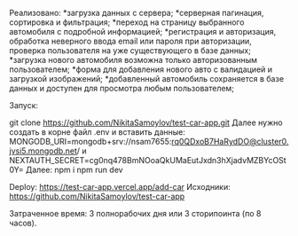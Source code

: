 Реализовано:
*загрузка данных с сервера;
*серверная пагинация, сортировка и фильтрация;
*переход на страницу выбранного автомобиля с подробной информацией;
*регистрация и авторизация, обработка неверного ввода email или пароля при авторизации, проверка пользователя на уже существующего в базе данных;
*загрузка нового автомобиля возможна только авторизованным пользователем;
*форма для добавления нового авто с валидацией и загрузкой изображений;
*добавленный автомобиль сохраняется в базе данных и доступен для просмотра любым пользователем;


Запуск:

git clone https://github.com/NikitaSamoylov/test-car-app.git
Далее нужно создать в корне файл .env и вставить данные:
MONGODB_URI=mongodb+srv://nsam7655:rq0QDxoB7HaRydDO@cluster0.jvsi5.mongodb.net/
и
NEXTAUTH_SECRET=cg0nq478BmNOoaQkUMaEutJxdn3hXjadvMZBYcOSt0Y=
Далее:
npm i
npm run dev

Deploy: https://test-car-app.vercel.app/add-car
Исходники: https://github.com/NikitaSamoylov/test-car-app

Затраченное время: 3 полнорабочих дня или 3 сторипоинта (по 8 часов).